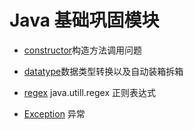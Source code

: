 # Java 基础巩固模块

- [constructor](src/main/java/constructor)构造方法调用问题
- [datatype](src/main/java/datatype)数据类型转换以及自动装箱拆箱

- [regex](src/main/java/regex) java.utill.regex 正则表达式
- [Exception](src/main/java/Exception) 异常
